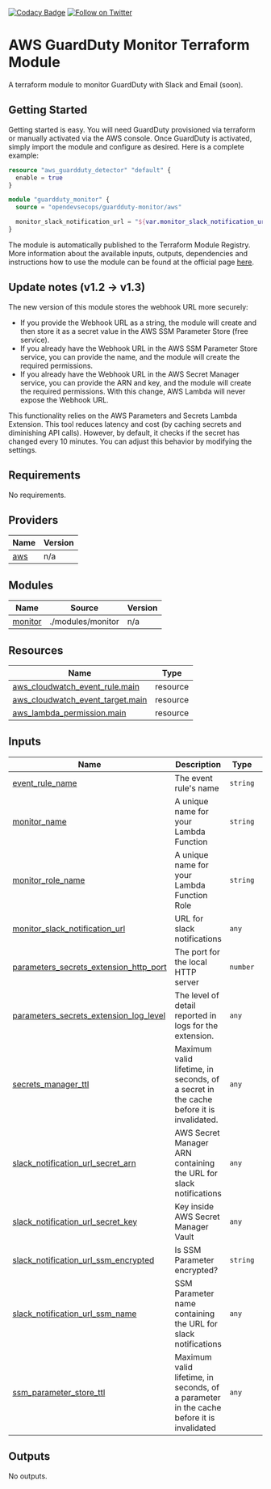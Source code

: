 [![Codacy Badge](https://api.codacy.com/project/badge/Grade/98a1b947bb6745899ed248ae91f62b34)](https://www.codacy.com/app/OpenDevSecOps/terraform-aws-guardduty-monitor?utm_source=github.com&amp;utm_medium=referral&amp;utm_content=opendevsecops/terraform-aws-guardduty-monitor&amp;utm_campaign=Badge_Grade)
[![Follow on Twitter](https://img.shields.io/twitter/follow/opendevsecops.svg?logo=twitter)](https://twitter.com/opendevsecops)

# AWS GuardDuty Monitor Terraform Module

A terraform module to monitor GuardDuty with Slack and Email (soon).

## Getting Started

Getting started is easy. You will need GuardDuty provisioned via terraform or manually activated via the AWS console. Once GuardDuty is activated, simply import the module and configure as desired. Here is a complete example:

```terraform
resource "aws_guardduty_detector" "default" {
  enable = true
}

module "guardduty_monitor" {
  source = "opendevsecops/guardduty-monitor/aws"

  monitor_slack_notification_url = "${var.monitor_slack_notification_url}"
}
```

The module is automatically published to the Terraform Module Registry. More information about the available inputs, outputs, dependencies and instructions how to use the module can be found at the official page [here](https://registry.terraform.io/modules/opendevsecops/guardduty-monitor).

## Update notes (v1.2 -> v1.3)

The new version of this module stores the webhook URL more securely:

* If you provide the Webhook URL as a string, the module will create and then store it as a secret value in the AWS SSM Parameter Store (free service). 
* If you already have the Webhook URL in the AWS SSM Parameter Store service, you can provide the name, and the module will create the required permissions.
* If you already have the Webhook URL in the AWS Secret Manager service, you can provide the ARN and key, and the module will create the required permissions.
With this change, AWS Lambda will never expose the Webhook URL. 

This functionality relies on the AWS Parameters and Secrets Lambda Extension. This tool reduces latency and cost (by caching secrets and diminishing API calls). However, by default, it checks if the secret has changed every 10 minutes. You can adjust this behavior by modifying the settings.

<!-- BEGIN_TF_DOCS -->
## Requirements

No requirements.

## Providers

| Name | Version |
|------|---------|
| <a name="provider_aws"></a> [aws](#provider\_aws) | n/a |

## Modules

| Name | Source | Version |
|------|--------|---------|
| <a name="module_monitor"></a> [monitor](#module\_monitor) | ./modules/monitor | n/a |

## Resources

| Name | Type |
|------|------|
| [aws_cloudwatch_event_rule.main](https://registry.terraform.io/providers/hashicorp/aws/latest/docs/resources/cloudwatch_event_rule) | resource |
| [aws_cloudwatch_event_target.main](https://registry.terraform.io/providers/hashicorp/aws/latest/docs/resources/cloudwatch_event_target) | resource |
| [aws_lambda_permission.main](https://registry.terraform.io/providers/hashicorp/aws/latest/docs/resources/lambda_permission) | resource |

## Inputs

| Name | Description | Type | Default | Required |
|------|-------------|------|---------|:--------:|
| <a name="input_event_rule_name"></a> [event\_rule\_name](#input\_event\_rule\_name) | The event rule's name | `string` | `"opendevsecops_guardduty_monitor"` | no |
| <a name="input_monitor_name"></a> [monitor\_name](#input\_monitor\_name) | A unique name for your Lambda Function | `string` | `"opendevsecops_guardduty_monitor"` | no |
| <a name="input_monitor_role_name"></a> [monitor\_role\_name](#input\_monitor\_role\_name) | A unique name for your Lambda Function Role | `string` | `"opendevsecops_guardduty_monitor_role"` | no |
| <a name="input_monitor_slack_notification_url"></a> [monitor\_slack\_notification\_url](#input\_monitor\_slack\_notification\_url) | URL for slack notifications | `any` | `null` | no |
| <a name="input_parameters_secrets_extension_http_port"></a> [parameters\_secrets\_extension\_http\_port](#input\_parameters\_secrets\_extension\_http\_port) | The port for the local HTTP server | `number` | `2773` | no |
| <a name="input_parameters_secrets_extension_log_level"></a> [parameters\_secrets\_extension\_log\_level](#input\_parameters\_secrets\_extension\_log\_level) | The level of detail reported in logs for the extension. | `any` | `null` | no |
| <a name="input_secrets_manager_ttl"></a> [secrets\_manager\_ttl](#input\_secrets\_manager\_ttl) | Maximum valid lifetime, in seconds, of a secret in the cache before it is invalidated. | `any` | `null` | no |
| <a name="input_slack_notification_url_secret_arn"></a> [slack\_notification\_url\_secret\_arn](#input\_slack\_notification\_url\_secret\_arn) | AWS Secret Manager ARN containing the URL for slack notifications | `any` | `null` | no |
| <a name="input_slack_notification_url_secret_key"></a> [slack\_notification\_url\_secret\_key](#input\_slack\_notification\_url\_secret\_key) | Key inside AWS Secret Manager Vault | `any` | `null` | no |
| <a name="input_slack_notification_url_ssm_encrypted"></a> [slack\_notification\_url\_ssm\_encrypted](#input\_slack\_notification\_url\_ssm\_encrypted) | Is SSM Parameter encrypted? | `string` | `"true"` | no |
| <a name="input_slack_notification_url_ssm_name"></a> [slack\_notification\_url\_ssm\_name](#input\_slack\_notification\_url\_ssm\_name) | SSM Parameter name containing the URL for slack notifications | `any` | `null` | no |
| <a name="input_ssm_parameter_store_ttl"></a> [ssm\_parameter\_store\_ttl](#input\_ssm\_parameter\_store\_ttl) | Maximum valid lifetime, in seconds, of a parameter in the cache before it is invalidated | `any` | `null` | no |

## Outputs

No outputs.
<!-- END_TF_DOCS -->